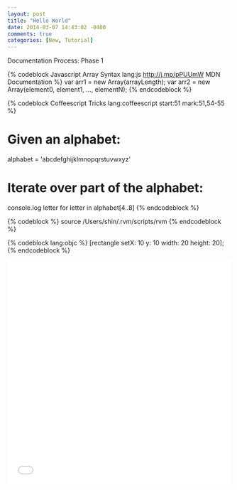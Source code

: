 ```yaml
---
layout: post
title: "Hello World"
date: 2014-03-07 14:43:02 -0400
comments: true
categories: [New, Tutorial]
---
```


Documentation Process: Phase 1

<!-- more -->

{% codeblock Javascript Array Syntax lang:js http://j.mp/pPUUmW MDN Documentation %}
var arr1 = new Array(arrayLength);
var arr2 = new Array(element0, element1, ..., elementN);
{% endcodeblock %}


{% codeblock Coffeescript Tricks lang:coffeescript start:51 mark:51,54-55 %}
# Given an alphabet:
alphabet = 'abcdefghijklmnopqrstuvwxyz'

# Iterate over part of the alphabet:
console.log letter for letter in alphabet[4..8]
{% endcodeblock %}


{% codeblock %}
source /Users/shin/.rvm/scripts/rvm
{% endcodeblock %}


{% codeblock lang:objc %}
[rectangle setX: 10 y: 10 width: 20 height: 20];
{% endcodeblock %}


<div><iframe id="cp_embed_FyDJd" src="//codepen.io/hashtagerinl/embed/FyDJd?height=503&amp;theme-id=1161&amp;slug-hash=FyDJd&amp;user=hashtagerinl&amp;default-tab=result" scrolling="no" frameborder="0" height="503" allowtransparency="true" class="cp_embed_iframe" style="width: 100%; overflow: hidden;"></iframe></div>